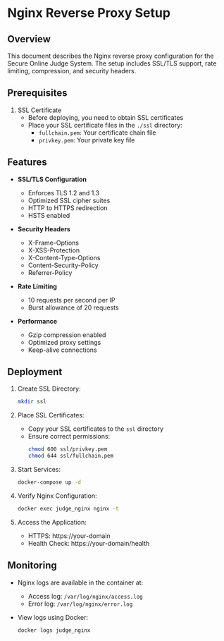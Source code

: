 # Nginx Reverse Proxy Setup

## Overview
This document describes the Nginx reverse proxy configuration for the Secure Online Judge System. The setup includes SSL/TLS support, rate limiting, compression, and security headers.

## Prerequisites

1. SSL Certificate
   - Before deploying, you need to obtain SSL certificates
   - Place your SSL certificate files in the `./ssl` directory:
     - `fullchain.pem`: Your certificate chain file
     - `privkey.pem`: Your private key file

## Features

- **SSL/TLS Configuration**
  - Enforces TLS 1.2 and 1.3
  - Optimized SSL cipher suites
  - HTTP to HTTPS redirection
  - HSTS enabled

- **Security Headers**
  - X-Frame-Options
  - X-XSS-Protection
  - X-Content-Type-Options
  - Content-Security-Policy
  - Referrer-Policy

- **Rate Limiting**
  - 10 requests per second per IP
  - Burst allowance of 20 requests

- **Performance**
  - Gzip compression enabled
  - Optimized proxy settings
  - Keep-alive connections

## Deployment

1. Create SSL Directory:
   ```bash
   mkdir ssl
   ```

2. Place SSL Certificates:
   - Copy your SSL certificates to the `ssl` directory
   - Ensure correct permissions:
     ```bash
     chmod 600 ssl/privkey.pem
     chmod 644 ssl/fullchain.pem
     ```

3. Start Services:
   ```bash
   docker-compose up -d
   ```

4. Verify Nginx Configuration:
   ```bash
   docker exec judge_nginx nginx -t
   ```

5. Access the Application:
   - HTTPS: https://your-domain
   - Health Check: https://your-domain/health

## Monitoring

- Nginx logs are available in the container at:
  - Access log: `/var/log/nginx/access.log`
  - Error log: `/var/log/nginx/error.log`

- View logs using Docker:
  ```bash
  docker logs judge_nginx
  ```